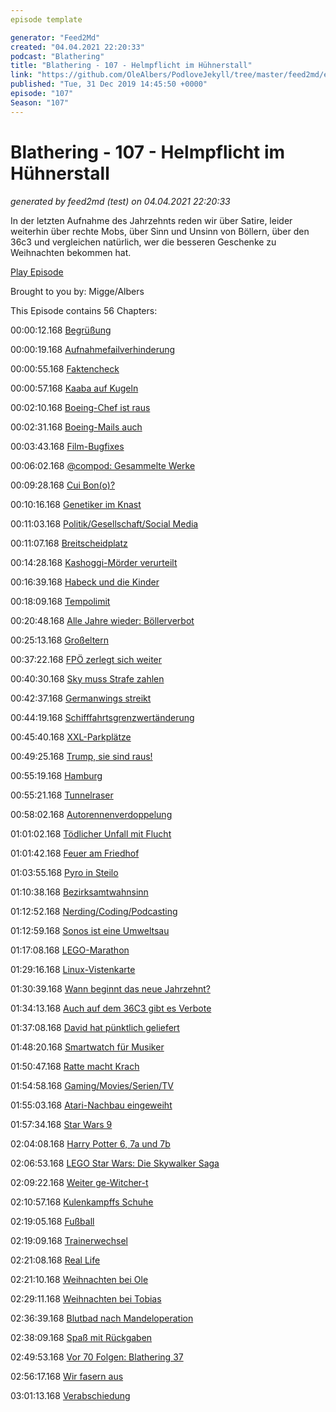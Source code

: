 ```yaml
---
episode template

generator: "Feed2Md"
created: "04.04.2021 22:20:33"
podcast: "Blathering"
title: "Blathering - 107 - Helmpflicht im Hühnerstall"
link: "https://github.com/OleAlbers/PodloveJekyll/tree/master/feed2md/example/export/seasons/4/2019/12/Blathering___107___Helmpflicht_im_Hühnerstall.md"
published: "Tue, 31 Dec 2019 14:45:50 +0000"
episode: "107"
Season: "107"
---
```


# Blathering - 107 - Helmpflicht im Hühnerstall
_generated by feed2md (test) on 04.04.2021 22:20:33_

In der letzten Aufnahme des Jahrzehnts reden wir über Satire, leider weiterhin über rechte Mobs, über Sinn und Unsinn von Böllern, über den 36c3 und vergleichen natürlich, wer die besseren Geschenke zu Weihnachten bekommen hat.

[Play Episode](https://www.blathering.de/podlove/file/1068/s/feed/c/mp3/blathering_107.mp3)

Brought to you by: Migge/Albers

This Episode contains 56 Chapters:


00:00:12.168 [Begrüßung]()

00:00:19.168 [Aufnahmefailverhinderung](https://twitter.com/blathering_pod/status/1209047893526679552)

00:00:55.168 [Faktencheck]()

00:00:57.168 [Kaaba auf Kugeln](https://de.wikipedia.org/wiki/Kaaba)

00:02:10.168 [Boeing-Chef ist raus](https://www.spiegel.de/wirtschaft/unternehmen/boeing-chef-dennis-muilenburg-tritt-zurueck-a-1302664.html)

00:02:31.168 [Boeing-Mails auch](https://www.tagesschau.de/wirtschaft/boeing-mails-sicherheitsmaengel-101.html)

00:03:43.168 [Film-Bugfixes](https://www.dw.com/de/bedrohen-streaming-konzerne-die-kunstfreiheit/a-51526331)

00:06:02.168 [@compod: Gesammelte Werke](https://twitter.com/search?q=(from%3Acompod)%20(%40blathering_pod)%20until%3A2019-12-31%20since%3A2019-12-22&src=typed_query&f=live)

00:09:28.168 [Cui Bon(o)?](https://twitter.com/Volksverpetzer/status/1210652164449808385)

00:10:16.168 [Genetiker im Knast](https://www.tagesschau.de/ausland/china-genmanipulation-101.html)

00:11:03.168 [Politik/Gesellschaft/Social Media]()

00:11:07.168 [Breitscheidplatz](https://www.rbb24.de/panorama/beitrag/2019/12/polizeieinsatz-am-breitscheidplatz-weihnachtsmarkt.html)

00:14:28.168 [Kashoggi-Mörder verurteilt](https://www.theguardian.com/world/2019/dec/23/saudi-arabia-sentences-five-to-death-for-of-jamal-khashoggi)

00:16:39.168 [Habeck und die Kinder](https://www.neues-deutschland.de/artikel/1130537.lager-in-griechenland-die-aufnahme-von-kindern-wuerde-uns-nicht-ueberfordern.html)

00:18:09.168 [Tempolimit](https://twitter.com/Pendolino70/status/1209982632076988416)

00:20:48.168 [Alle Jahre wieder: Böllerverbot](https://www.merkur.de/wirtschaft/boeller-feuerwerk-verbot-silvester-haendler-hornbach-rewe-edeka-umweltschutz-marketing-zr-13370466.html)

00:25:13.168 [Großeltern](https://www.rbb24.de/politik/beitrag/2019/12/fridays-for-future-twitter-tweet-grosseltern.html)

00:37:22.168 [FPÖ zerlegt sich weiter](https://taz.de/Apokalyptische-Visionen-in-Oesterreich/!5647044/)

00:40:30.168 [Sky muss Strafe zahlen](https://www.faz.net/aktuell/wirtschaft/unternehmen/sky-belaestigt-verbraucher-und-muss-hohes-bussgeld-zahlen-16550825.html)

00:42:37.168 [Germanwings streikt](https://www.hamburg1.de/nachrichten/43356/Neuer_Streik_bei_Lufthansa.html)

00:44:19.168 [Schifffahrtsgrenzwertänderung](https://www.hamburg1.de/nachrichten/43361/Neuer_Grenzwert_fuer_Schweroel.html)

00:45:40.168 [XXL-Parkplätze](https://www.bernerzeitung.ch/region/bern/xxlparkplaetze-fuer-fette-autos/story/15329536)

00:49:25.168 [Trump, sie sind raus!](https://edition.cnn.com/2019/12/26/politics/home-alone-trump-justin-trudeau/index.html)

00:55:19.168 [Hamburg]()

00:55:21.168 [Tunnelraser](https://www.ndr.de/nachrichten/hamburg/Polizei-stoppt-Raser-nach-Fahrt-durch-Elbtunnel,elbtunnel528.html)

00:58:02.168 [Autorennenverdoppelung](https://www.hamburg1.de/nachrichten/43348/Ermittlungen_gegen_Raser_nehmen_zu.html)

01:01:02.168 [Tödlicher Unfall mit Flucht](https://www.hamburg1.de/nachrichten/43344/Verdaechtiger_BMW_Fahrer_ermittelt.html)

01:01:42.168 [Feuer am Friedhof](https://www.ndr.de/nachrichten/hamburg/Feuerwehr-loescht-Brand-am-Ohlsdorfer-Friedhof,brand7268.html)

01:03:55.168 [Pyro in Steilo](https://www.presseportal.de/blaulicht/pm/6337/4479643)

01:10:38.168 [Bezirksamtwahnsinn](https://www.ndr.de/nachrichten/hamburg/Bezirksaemter-geben-Formulare-per-Hand-ein,bezirksaemter102.html)

01:12:52.168 [Nerding/Coding/Podcasting]()

01:12:59.168 [Sonos ist eine Umweltsau](https://twitter.com/atomicthumbs/status/1210662988828442624)

01:17:08.168 [LEGO-Marathon](https://twitter.com/tmigge/status/1210247109657669633)

01:29:16.168 [Linux-Vistenkarte](https://www.golem.de/news/allwinner-soc-diese-visitenkarte-ist-ein-linux-mini-pc-1912-145734.html)

01:30:39.168 [Wann beginnt das neue Jahrzehnt?](https://www.br.de/nachrichten/wissen/faktenfuchs-beginnt-am-1-januar-2020-ein-neues-jahrzehnt,RlUgrxo)

01:34:13.168 [Auch auf dem 36C3 gibt es Verbote](https://twitter.com/SoerenKohlhuber/status/1210872009204404224)

01:37:08.168 [David hat pünktlich geliefert](https://media.ccc.de/v/36c3-10652-bahnmining_-_punktlichkeit_ist_eine_zier)

01:48:20.168 [Smartwatch für Musiker](https://www.thomann.de/de/soundbrenner_core.htm)

01:50:47.168 [Ratte macht Krach](https://de.wikipedia.org/wiki/Ram-Air-Turbine)

01:54:58.168 [Gaming/Movies/Serien/TV]()

01:55:03.168 [Atari-Nachbau eingeweiht](https://www.youtube.com/watch?v=P2uVsqRYBrs)

01:57:34.168 [Star Wars 9](https://www.penny-arcade.com/comic/2019/12/25/christmas)

02:04:08.168 [Harry Potter 6, 7a und 7b](https://mashable.com/2018/05/01/avengers-infinity-war-harry-potter/?europe=true)

02:06:53.168 [LEGO Star Wars: Die Skywalker Saga](https://de.wikipedia.org/wiki/Lego_Star_Wars:_Die_Skywalker_Saga)

02:09:22.168 [Weiter ge-Witcher-t](https://www.watson.de/unterhaltung/filme%20und%20serien/833956060-the-witcher-alles-nur-geklaut-hier-ist-der-gegenbeweis)

02:10:57.168 [Kulenkampffs Schuhe](https://www1.wdr.de/mediathek/video/sendungen/wdr-dok/video-kulenkampffs-schuhe-ein-persoenlicher-blick-auf-deutsche-fernsehgeschichte-100.html)

02:19:05.168 [Fußball]()

02:19:09.168 [Trainerwechsel](https://www.rbb24.de/sport/beitrag/2019/12/fussball-pele-wollitz-magdeburg.html)

02:21:08.168 [Real Life]()

02:21:10.168 [Weihnachten bei Ole](https://twitter.com/stammtischphilo/status/1209598495327490048)

02:29:11.168 [Weihnachten bei Tobias](https://twitter.com/tmigge/status/1209469311439511554)

02:36:39.168 [Blutbad nach Mandeloperation](https://twitter.com/stammtischphilo/status/1210704096509997056)

02:38:09.168 [Spaß mit Rückgaben](https://twitter.com/tmigge/status/1210592379507482624)

02:49:53.168 [Vor 70 Folgen: Blathering 37](https://www.blathering.de/2017/10/blathering-037-mit-uns-ist-kein-staat-zu-machen/)

02:56:17.168 [Wir fasern aus]()

03:01:13.168 [Verabschiedung]()


